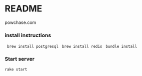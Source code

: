 # README

powchase.com

### install instructions
` brew install postgresql`
` brew install redis`
` bundle install`

### Start server
`rake start`
